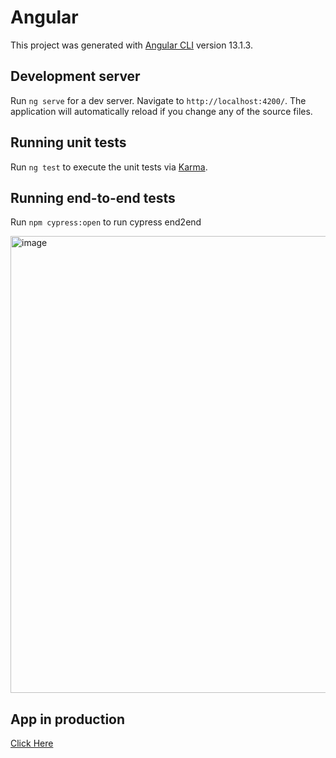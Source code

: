 # Angular

This project was generated with [Angular CLI](https://github.com/angular/angular-cli) version 13.1.3.

## Development server

Run `ng serve` for a dev server. Navigate to `http://localhost:4200/`. The application will automatically reload if you change any of the source files.

## Running unit tests

Run `ng test` to execute the unit tests via [Karma](https://karma-runner.github.io).

## Running end-to-end tests

Run `npm cypress:open` to run cypress end2end

<img width="731" alt="image" src="https://github.com/user-attachments/assets/0c8a352e-f12e-4e0d-bc73-94c3b20956db">

## App in production

<a href="https://angular-glass-lewis-7uovh8dts-diebragas-projects.vercel.app/login" target="_blank">Click Here</a>
